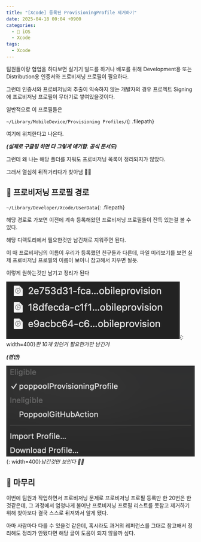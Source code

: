 ```yaml
---
title: "[Xcode] 등록된 ProvisioningProfile 제거하기"
date: 2025-04-18 00:04 +0900
categories:
  - 🍎 iOS
  - Xcode
tags:
  - Xcode
---
```

팀원들이랑 협업을 하다보면 실기기 빌드를 하거나 배포를 위해 Development용 또는 Distribution용 인증서와 프로비저닝 프로필이 필요하다.

그런데 인증서와 프로비저닝의 추출이 익숙하지 않는 개발자의 경우 프로젝트 Signing에 프로비저닝 프로필이 무더기로 쌓여있을것이다.

일반적으로 이 프로필들은

`~/Library/MobileDevice/Provisioning Profiles/`{: .filepath}

여기에 위치한다고 나온다.

_**(실제로 구글링 하면 다 그렇게 얘기함. 공식 문서도)**_

그런데 왜 나는 해당 폴더를 지워도 프로비저닝 목록이 정리되지가 않았다.

그래서 열심히 뒤적거리다가 찾아냄 👍🏻

## 📁 프로비저닝 프로필 경로

`~/Library/Developer/Xcode/UserData`{: .filepath}

해당 경로로 가보면 이전에 계속 등록해왔던 프로비저닝 프로필들이 잔득 있는걸 볼 수 있다.

해당 디렉토리에서 필요한것만 남긴채로 지워주면 된다.

이 때 프로비저닝의 이름이 우리가 등록했던 친구들과 다른데, 파일 미리보기를 보면 실제 프로비저닝 프로필의 이름이 보이니 참고해서 지우면 될듯.

이렇게 원하는것만 남기고 정리가 된다

![](assets/img/post/2025/04_18_새로운_경로에_있던_프로비저닝.png){: width=400}_한 10개 있던거 필요한거만 남긴거_

_**(편안)**_

![](assets/img/post/2025/04_18_정리된_프로비저닝.png){: width=400}_남긴것만 보인다 👍🏻_


## 🏁 마무리

이번에 팀원과 작업하면서 프로비저닝 문제로 프로비저닝 프로필 등록만 한 20번은 한것같은데, 그 과정에서 엄청나게 불어난 프로비저닝 프로필 리스트를 못참고 제거하기 위해 찾아보다 결국 스스로 뒤져봐서 알게 됐다.

아마 사람마다 다를 수 있을것 같은데, 혹시라도 과거의 레퍼런스를 그대로 참고해서 정리해도 정리가 안됐다면 해당 글이 도움이 되지 않을까 싶다.
